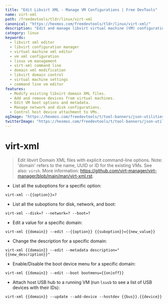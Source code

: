 ```yaml
---
title: "Edit Libvirt XML - Manage VM Configurations | Free DevTools"
name: virt-xml
path: /freedevtools/tldr/linux/virt-xml
canonical: "https://hexmos.com/freedevtools/tldr/linux/virt-xml/"
description: "Edit and manage libvirt virtual machine (VM) configurations with virt-xml.  Modify XML settings, add devices, and control boot options easily. Free online tool, no registration required."
category: linux
keywords:
  - libvirt xml editor
  - libvirt configuration manager
  - virtual machine xml editor
  - vm xml configuration
  - linux vm management
  - virt-xml command line
  - domain xml modification
  - libvirt domain control
  - virtual machine settings
  - command line vm editor
features:
  - Modify existing libvirt domain XML files.
  - Add and remove devices from virtual machines.
  - Edit VM boot options and metadata.
  - Manage network and disk configurations.
  - Control host device attachment to VMs.
ogImage: "https://hexmos.com/freedevtools/t/tool-banners/json-utilities-banner.png"
twitterImage: "https://hexmos.com/freedevtools/t/tool-banners/json-utilities-banner.png"
---
```


# virt-xml

> Edit libvirt Domain XML files with explicit command-line options.
> Note: 'domain' refers to the name, UUID or ID for the existing VMs.
> See also: `virsh`.
> More information: <https://github.com/virt-manager/virt-manager/blob/main/man/virt-xml.rst>.

- List all the suboptions for a specific option:

`virt-xml --{{option}}=?`

- List all the suboptions for disk, network, and boot:

`virt-xml --disk=? --network=? --boot=?`

- Edit a value for a specific domain:

`virt-xml {{domain}} --edit --{{option}} {{suboption}}={{new_value}}`

- Change the description for a specific domain:

`virt-xml {{domain}} --edit --metadata description="{{new_description}}"`

- Enable/Disable the boot device menu for a specific domain:

`virt-xml {{domain}} --edit --boot bootmenu={{on|off}}`

- Attach host USB hub to a running VM (run `lsusb` to see a list of USB devices with their IDs):

`virt-xml {{domain}} --update --add-device --hostdev {{bus}}.{{device}}`
